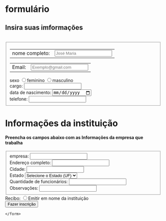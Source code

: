<!DOCTYPE html><!DOCTYPE html>
<html lang="pt-br">
<head>
    <meta charset="UTF-8">
    <meta http-equiv="X-UA-Compatible" content="IE=edge">
    <meta name="viewport" content="width=device-width, initial-scale=1.0">
 <link href="meu css.css">
    <title>formulário</title>
</head>
<body>
    <div>
        <h1>formulário</h1>
        <p><h2>Insira suas imformações</h2></p>
        <br>
    </div>
    <form>
        <fieldset>
            <div>
                <table>
                    <tr>
                        <td>
                            <label for="Nome">nome completo:</label>
                            <td><input type="text" name="nome completo" id="nome completo"
                            placeholder="José Maria"></td>
                        </td>
                    </tr>
                </table>
            </div>
        <div>
            <table>
                <tr>
                    <td>
                        <label for="nome">Email:</label>
                        <td><input type="text" name="Email" id="Email"
                        placeholder="Exemplo@gmail.com"></td>
                    </td>
                </tr>
            </table>
        </div>
            <label>sexo</label>
            <label>
                <input type="radio" name="devweb" value="frontend">feminino
            </label>
            <label>
                <input type="radio" name="devweb" value="backend">masculino
            </label>
        <div>
            <label>cargo:</label>
                 <input type="text" name="cargo:" id="cargo:">
        </div>
        <div>
            <label>data de nascimento:</label>
            <label>
                <input id="date" type="date">
            </label>
        </div>
        <div>
            <label>telefone:</label>
            <label><input type="text" name="telefone" id="telefone"></label>
        </div>
        </fieldset>
        <div>
            <h1>Informações da instituição</h1>
            <p><h4>Preencha os campos abaixo com as Informações da empresa que trabalha</h4></p>
        </div>
        <fieldset>
        <div>
            <label>empresa:</label>
            <label><input type="text" name="empresa:" id="empresa:"></label>
        </div>
        <div>
            <label>Endereço completo:</label>
            <label><input type="text" name="Endereço completo" id="Endereço completo"></label>
        </div>
        <div>
            <label>Cidade:</label>
            <label><input type="text" name="Cidade" id="Cidade"></label>
        </div>
        <div>
            <label>Estado</label>
            <label>
                <select name="estado">
                    <option selected="" value="">Selecione o Estado (UF)</option>
                    <option value="Acre">Acre</option>
                    <option value="Alagoas">Alagoas</option>
                    <option value="Amapá">Amapá</option>
                    <option value="Amazonas">Amazonas</option>
                    <option value="Bahia">Bahia</option>
                    <option value="Ceará">Ceará</option>
                    <option value="Distrito Federal">Distrito Federal</option>
                    <option value="Espírito Santo">Espírito Santo</option>
                    <option value="Goiás">Goiás</option>
                    <option value="Maranhão">Maranhão</option>
                    <option value="Mato Grosso">Mato Grosso</option>
                    <option value="Mato Grosso do Sul">Mato Grosso do Sul</option>
                    <option value="Minas Gerais">Minas Gerais</option>
                    <option value="Pará">Pará</option>
                    <option value="Paraíba">Paraíba</option>
                    <option value="Paraná">Paraná</option>
                    <option value="Pernambuco">Pernambuco</option>
                    <option value="Piauí">Piauí</option>
                    <option value="Rio de Janeiro">Rio de Janeiro</option>
                    <option value="Rio Grande do Sul">Rio Grande do Sul</option>
                    <option value="Rio Grande do Norte">Rio Grande do Norte</option>
                    <option value="Rondônia">Rondônia</option>
                    <option value="Roraima">Roraima</option>
                    <option value="Santa Catarina">Santa Catarina</option>
                    <option value="São Paulo">São Paulo</option>
                    <option value="Sergipe">Sergipe</option>
                    <option value="Tocantins">Tocantins</option>
                </select
         </label>
        </div>
        <div>
            <label>Quantidade de funcionários:</label>
            <label>
                <input type="text" name="Quantidade de funcionários:" id="Quantidade de funcionários:">
            </label>
        </div>
        <div>
            <label>Observações:</label>
            <label>
                <input type="text" name="Observações:"  id="Observações:">
            </label>
        </div>
        </fieldset>
        <div>
            <label>Recibo:</label>
            <label>
                <input type="radio" name="devweb" value="frontend">Emitir em nome da instituição
            </label>
        </div>
        <button type="submit">Fazer inscrição</button>

    </form>
</body>
</html>
